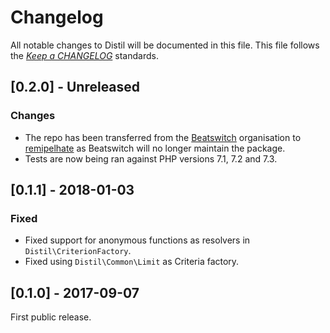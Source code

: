 # Changelog

All notable changes to Distil will be documented in this file. This file follows the *[Keep a CHANGELOG](http://keepachangelog.com/)* standards.

## [0.2.0] - Unreleased

### Changes

- The repo has been transferred from the [Beatswitch](https://github.com/beatswitch) organisation to [remipelhate](https://github.com/remipelhate) as Beatswitch will no longer maintain the package.
- Tests are now being ran against PHP versions 7.1, 7.2 and 7.3.  

## [0.1.1] - 2018-01-03

### Fixed
- Fixed support for anonymous functions as resolvers in `Distil\CriterionFactory`.
- Fixed using `Distil\Common\Limit` as Criteria factory.

## [0.1.0] - 2017-09-07

First public release.
